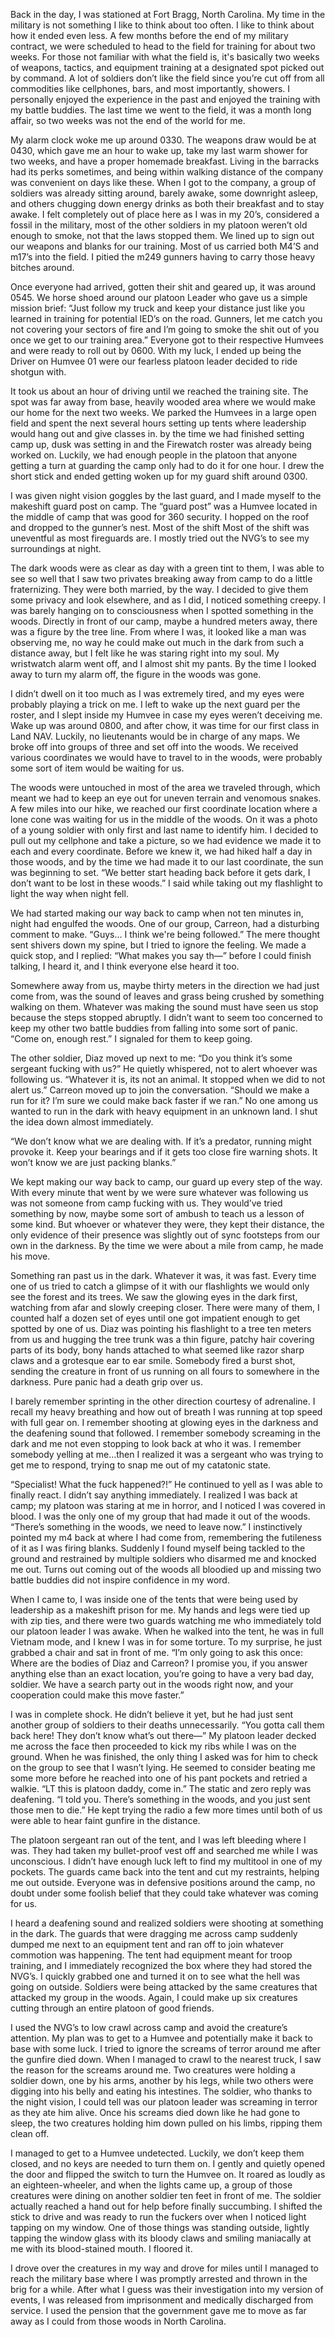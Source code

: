
Back in the day, I was stationed at Fort Bragg, North Carolina. My time in the military is not something I like to think about too often. I like to think about how it ended even less. A few months before the end of my military contract, we were scheduled to head to the field for training for about two weeks. For those not familiar with what the field is, it's basically two weeks of weapons, tactics, and equipment training at a designated spot picked out by command. A lot of soldiers don’t like the field since you’re cut off from all commodities like cellphones, bars, and most importantly, showers. I personally enjoyed the experience in the past and enjoyed the training with my battle buddies. The last time we went to the field, it was a month long affair, so two weeks was not the end of the world for me. 

My alarm clock woke me up around 0330. The weapons draw would be at 0430, which gave me an hour to wake up, take my last warm shower for two weeks, and have a proper homemade breakfast. Living in the barracks had its perks sometimes, and being within walking distance of the company was convenient on days like these. When I got to the company, a group of soldiers was already sitting around, barely awake, some downright asleep, and others chugging down energy drinks as both their breakfast and to stay awake. I felt completely out of place here as I was in my 20’s, considered a fossil in the military, most of the other soldiers in my platoon weren’t old enough to smoke, not that the laws stopped them. We lined up to sign out our weapons and blanks for our training. Most of us carried both M4’S and m17’s into the field. I pitied the m249 gunners having to carry those heavy bitches around.

Once everyone had arrived, gotten their shit and geared up, it was around 0545. We horse shoed around our platoon Leader who gave us a simple mission brief: “Just follow my truck and keep your distance just like you learned in training for potential IED’s on the road. Gunners, let me catch you not covering your sectors of fire and I’m going to smoke the shit out of you once we get to our training area.” Everyone got to their respective Humvees and were ready to roll out by 0600. With my luck, I ended up being the Driver on Humvee 01 were our fearless platoon leader decided to ride shotgun with. 

It took us about an hour of driving until we reached the training site. The spot was far away from base, heavily wooded area where we would make our home for the next two weeks. We parked the Humvees in a large open field and spent the next several hours setting up tents where leadership would hang out and give classes in. by the time we had finished setting camp up, dusk was setting in and the Firewatch roster was already being worked on. Luckily, we had enough people in the platoon that anyone getting a turn at guarding the camp only had to do it for one hour. I drew the short stick and ended getting woken up for my guard shift around 0300. 

I was given night vision goggles by the last guard, and I made myself to the makeshift guard post on camp. The “guard post” was a Humvee located in the middle of camp that was good for 360 security. I hopped on the roof and dropped to the gunner’s nest. Most of the shift Most of the shift was uneventful as most fireguards are. I mostly tried out the NVG’s to see my surroundings at night. 

The dark woods were as clear as day with a green tint to them, I was able to see so well that I saw two privates breaking away from camp to do a little fraternizing. They were both married, by the way. I decided to give them some privacy and look elsewhere, and as I did, I noticed something creepy. I was barely hanging on to consciousness when I spotted something in the woods. Directly in front of our camp, maybe a hundred meters away, there was a figure by the tree line. From where I was, it looked like a man was observing me, no way he could make out much in the dark from such a distance away, but I felt like he was staring right into my soul. My wristwatch alarm went off, and I almost shit my pants. By the time I looked away to turn my alarm off, the figure in the woods was gone. 

I didn’t dwell on it too much as I was extremely tired, and my eyes were probably playing a trick on me. I left to wake up the next guard per the roster, and I slept inside my Humvee in case my eyes weren’t deceiving me. Wake up was around 0800, and after chow, it was time for our first class in Land NAV. Luckily, no lieutenants would be in charge of any maps. We broke off into groups of three and set off into the woods. We received various coordinates we would have to travel to in the woods, were probably some sort of item would be waiting for us. 

The woods were untouched in most of the area we traveled through, which meant we had to keep an eye out for uneven terrain and venomous snakes. A few miles into our hike, we reached our first coordinate location where a lone cone was waiting for us in the middle of the woods. On it was a photo of a young soldier with only first and last name to identify him. I decided to pull out my cellphone and take a picture, so we had evidence we made it to each and every coordinate. Before we knew it, we had hiked half a day in those woods, and by the time we had made it to our last coordinate, the sun was beginning to set. “We better start heading back before it gets dark, I don’t want to be lost in these woods.” I said while taking out my flashlight to light the way when night fell.

We had started making our way back to camp when not ten minutes in, night had engulfed the woods. One of our group, Carreon, had a disturbing comment to make. “Guys… I think we're being followed.” The mere thought sent shivers down my spine, but I tried to ignore the feeling. We made a quick stop, and I replied: “What makes you say th—” before I could finish talking, I heard it, and I think everyone else heard it too. 

Somewhere away from us, maybe thirty meters in the direction we had just come from, was the sound of leaves and grass being crushed by something walking on them. Whatever was making the sound must have seen us stop because the steps stopped abruptly. I didn’t want to seem too concerned to keep my other two battle buddies from falling into some sort of panic. “Come on, enough rest.” I signaled for them to keep going. 

The other soldier, Diaz moved up next to me: “Do you think it’s some sergeant fucking with us?” He quietly whispered, not to alert whoever was following us. “Whatever it is, its not an animal. It stopped when we did to not alert us.” Carreon moved up to join the conversation. “Should we make a run for it? I’m sure we could make back faster if we ran.” No one among us wanted to run in the dark with heavy equipment in an unknown land. I shut the idea down almost immediately.

 “We don’t know what we are dealing with. If it’s a predator, running might provoke it. Keep your bearings and if it gets too close fire warning shots. It won’t know we are just packing blanks.” 

We kept making our way back to camp, our guard up every step of the way. With every minute that went by we were sure whatever was following us was not someone from camp fucking with us. They would’ve tried something by now, maybe some sort of ambush to teach us a lesson of some kind. But whoever or whatever they were, they kept their distance, the only evidence of their presence was slightly out of sync footsteps from our own in the darkness. By the time we were about a mile from camp, he made his move.

Something ran past us in the dark. Whatever it was, it was fast. Every time one of us tried to catch a glimpse of it with our flashlights we would only see the forest and its trees. We saw the glowing eyes in the dark first, watching from afar and slowly creeping closer. There were many of them, I counted half a dozen set of eyes until one got impatient enough to get spotted by one of us. Diaz was pointing his flashlight to a tree ten meters from us and hugging the tree trunk was a thin figure, patchy hair covering parts of its body, bony hands attached to what seemed like razor sharp claws and a grotesque ear to ear smile. Somebody fired a burst shot, sending the creature in front of us running on all fours to somewhere in the darkness. Pure panic had a death grip over us.

I barely remember sprinting in the other direction courtesy of adrenaline. I recall my heavy breathing and how out of breath I was running at top speed with full gear on. I remember shooting at glowing eyes in the darkness and the deafening sound that followed. I remember somebody screaming in the dark and me not even stopping to look back at who it was. I remember somebody yelling at me…then I realized it was a sergeant who was trying to get me to respond, trying to snap me out of my catatonic state. 

“Specialist! What the fuck happened?!” He continued to yell as I was able to finally react. I didn’t say anything immediately. I realized I was back at camp; my platoon was staring at me in horror, and I noticed I was covered in blood. I was the only one of my group that had made it out of the woods. “There’s something in the woods, we need to leave now.” I instinctively pointed my m4 back at where I had come from, remembering the futileness of it as I was firing blanks. Suddenly I found myself being tackled to the ground and restrained by multiple soldiers who disarmed me and knocked me out. Turns out coming out of the woods all bloodied up and missing two battle buddies did not inspire confidence in my word. 

When I came to, I was inside one of the tents that were being used by leadership as a makeshift prison for me. My hands and legs were tied up with zip ties, and there were two guards watching me who immediately told our platoon leader I was awake. When he walked into the tent, he was in full Vietnam mode, and I knew I was in for some torture. To my surprise, he just grabbed a chair and sat in front of me. “I’m only going to ask this once: Where are the bodies of Diaz and Carreon? I promise you, if you answer anything else than an exact location, you’re going to have a very bad day, soldier. We have a search party out in the woods right now, and your cooperation could make this move faster.”

I was in complete shock. He didn’t believe it yet, but he had just sent another group of soldiers to their deaths unnecessarily. “You gotta call them back here! They don’t know what’s out there—” My platoon leader decked me across the face then proceeded to kick my ribs while I was on the ground. When he was finished, the only thing I asked was for him to check on the group to see that I wasn’t lying. He seemed to consider beating me some more before he reached into one of his pant pockets and retried a walkie. “LT this is platoon daddy, come in.” The static and zero reply was deafening. “I told you. There’s something in the woods, and you just sent those men to die.” He kept trying the radio a few more times until both of us were able to hear faint gunfire in the distance. 

The platoon sergeant ran out of the tent, and I was left bleeding where I was. They had taken my bullet-proof vest off and searched me while I was unconscious. I didn’t have enough luck left to find my multitool in one of my pockets. The guards came back into the tent and cut my restraints, helping me out outside. Everyone was in defensive positions around the camp, no doubt under some foolish belief that they could take whatever was coming for us.

I heard a deafening sound and realized soldiers were shooting at something in the dark. The guards that were dragging me across camp suddenly dumped me next to an equipment tent and ran off to join whatever commotion was happening. The tent had equipment meant for troop training, and I immediately recognized the box where they had stored the NVG’s. I quickly grabbed one and turned it on to see what the hell was going on outside. Soldiers were being attacked by the same creatures that attacked my group in the woods. Again, I could make up six creatures cutting through an entire platoon of good friends.

I used the NVG’s to low crawl across camp and avoid the creature’s attention. My plan was to get to a Humvee and potentially make it back to base with some luck. I tried to ignore the screams of terror around me after the gunfire died down. When I managed to crawl to the nearest truck, I saw the reason for the screams around me. Two creatures were holding a soldier down, one by his arms, another by his legs, while two others were digging into his belly and eating his intestines. The soldier, who thanks to the night vision, I could tell was our platoon leader was screaming in terror as they ate him alive. Once his screams died down like he had gone to sleep, the two creatures holding him down pulled on his limbs, ripping them clean off. 

I managed to get to a Humvee undetected. Luckily, we don’t keep them closed, and no keys are needed to turn them on. I gently and quietly opened the door and flipped the switch to turn the Humvee on. It roared as loudly as an eighteen-wheeler, and when the lights came up, a group of those creatures were dining on another soldier ten feet in front of me. The soldier actually reached a hand out for help before finally succumbing. I shifted the stick to drive and was ready to run the fuckers over when I noticed light tapping on my window. One of those things was standing outside, lightly tapping the window glass with its bloody claws and smiling maniacally at me with its blood-stained mouth. I floored it.

I drove over the creatures in my way and drove for miles until I managed to reach the military base where I was promptly arrested and thrown in the brig for a while. After what I guess was their investigation into my version of events, I was released from imprisonment and medically discharged from service. I used the pension that the government gave me to move as far away as I could from those woods in North Carolina.